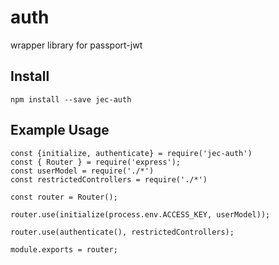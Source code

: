 # auth
wrapper library for passport-jwt

## Install
```
npm install --save jec-auth
```

## Example Usage

```
const {initialize, authenticate} = require('jec-auth')
const { Router } = require('express');
const userModel = require('./*')
const restrictedControllers = require('./*')

const router = Router();

router.use(initialize(process.env.ACCESS_KEY, userModel));

router.use(authenticate(), restrictedControllers);

module.exports = router;

```

